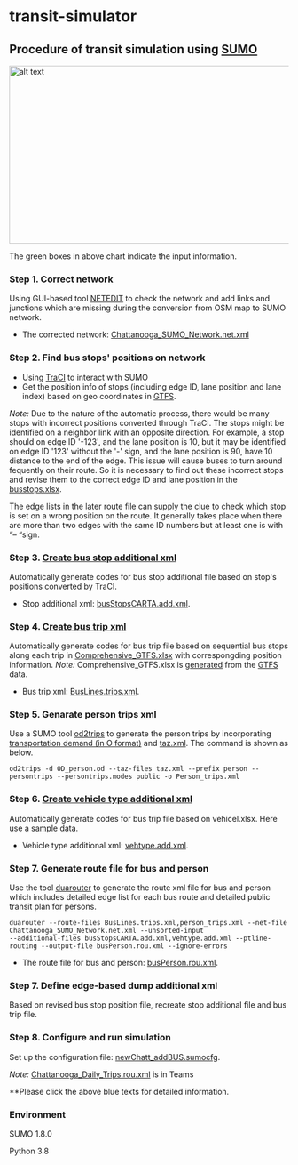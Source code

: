 # transit-simulator

## Procedure of transit simulation using [SUMO](https://sumo.dlr.de/docs/index.html)

<img src="https://github.com/hdemma/transit-simulator/blob/master/images/ChattanoogaSUMO.png" alt="alt text" width="550" height="320">

The green boxes in above chart indicate the input information.

### Step 1. Correct network
Using GUI-based tool [NETEDIT](https://sumo.dlr.de/docs/netedit.html) to check the network and add links and junctions which are missing during the conversion from OSM map to SUMO network.
* The corrected network: [Chattanooga_SUMO_Network.net.xml](https://github.com/hdemma/transit-simulator/tree/master/SUMO_simulation/Chattanooga_SUMO_Network.net.zip)

### Step 2. Find bus stops' positions on network
* Using [TraCI](https://sumo.dlr.de/docs/TraCI.html) to interact with SUMO
* Get the position info of stops (including edge ID, lane position and lane index) based on geo coordinates in [GTFS](https://github.com/smarttransit-ai/transit-energy-dashboard/blob/master/app/data/raw/GTFS/gtfs_may_2020/stops.txt).

*Note:* Due to the nature of the automatic process, there would be many stops with incorrect positions converted through TraCI. The stops might be identified on a neighbor link with an opposite direction. For example, a stop should on edge ID '-123', and the lane position is 10, but it may be identified on edge ID '123' without the '-' sign, and the lane position is 90, have 10 distance to the end of the edge. This issue will cause buses to turn around fequently on their route. So it is necessary to find out these incorrect stops and revise them to the correct edge ID and lane position in the [busstops.xlsx](https://github.com/hdemma/transit-simulator/blob/master/data/busstops.xlsx). 

The edge lists in the later route file can supply the clue to check which stop is set on a wrong position on the route. It generally takes place when there are more than two edges with the same ID numbers but at least one is with “– “sign. 

### Step 3. [Create bus stop additional xml](https://github.com/smarttransit-ai/transit-simulator/blob/master/codes/Def_BusStop_file.py)
Automatically generate codes for bus stop additional file based on stop's positions converted by TraCI.
* Stop additional xml: [busStopsCARTA.add.xml](https://github.com/hdemma/transit-simulator/blob/master/SUMO_simulation/busStopsCARTA.add.xml).
### Step 4. [Create bus trip xml](https://github.com/smarttransit-ai/transit-simulator/blob/master/codes/Create_BusTrip_newfile.py)
Automatically generate codes for bus trip file based on sequential bus stops along each trip in [Comprehensive_GTFS.xlsx](https://github.com/smarttransit-ai/transit-simulator/blob/master/data/Comprehensive_GTFS.xlsx) with correspongding position information.
*Note:* Comprehensive_GTFS.xlsx is [generated](https://github.com/smarttransit-ai/transit-simulator/blob/master/codes/Match_GTFS.py) from the [GTFS](https://github.com/smarttransit-ai/transit-energy-dashboard/tree/master/app/data/raw/GTFS/gtfs_may_2020) data.
* Bus trip xml: [BusLines.trips.xml](https://github.com/hdemma/transit-simulator/blob/master/SUMO_simulation/BusLines.trips.xml).

### Step 5. Genarate person trips xml
Use a SUMO tool [od2trips](https://sumo.dlr.de/docs/Demand/Importing_O/D_Matrices.html) to generate the person trips by incorporating [transportation demand (in O format)](https://github.com/smarttransit-ai/transit-simulator/blob/master/SUMO_simulation/OD_person.od) and [taz.xml](https://github.com/smarttransit-ai/transit-simulator/blob/master/SUMO_simulation/taz.xml). The command is shown as below.
```
od2trips -d OD_person.od --taz-files taz.xml --prefix person --persontrips --persontrips.modes public -o Person_trips.xml
```

### Step 6. [Create vehicle type additional xml](https://github.com/smarttransit-ai/transit-simulator/blob/master/codes/Def_vehType_file.py)
Automatically generate codes for bus trip file based on vehicel.xlsx. Here use a [sample](https://github.com/smarttransit-ai/transit-simulator/blob/master/data/BUS_type.xlsx) data.
* Vehicle type additional xml: [vehtype.add.xml](https://github.com/smarttransit-ai/transit-simulator/blob/master/SUMO_simulation/vehtype.add.xml).

### Step 7. Generate route file for bus and person
Use the tool [duarouter](https://sumo.dlr.de/docs/duarouter.html) to generate the route xml file for bus and person which includes detailed edge list for each bus route and detailed public transit plan for persons.
```
duarouter --route-files BusLines.trips.xml,person_trips.xml --net-file Chattanooga_SUMO_Network.net.xml --unsorted-input 
--additional-files busStopsCARTA.add.xml,vehtype.add.xml --ptline-routing --output-file busPerson.rou.xml --ignore-errors
```
* The route file for bus and person: [busPerson.rou.xml](https://github.com/hdemma/transit-simulator/blob/master/SUMO_simulation/busPerson.rou.xml).

### Step 7. Define edge-based dump additional xml
Based on revised bus stop position file, recreate stop additional file and bus trip file. 

### Step 8. Configure and run simulation
Set up the configuration file: [newChatt_addBUS.sumocfg](https://github.com/hdemma/transit-simulator/blob/master/SUMO_simulation/newChatt_addBUS.sumocfg).

*Note:* [Chattanooga_Daily_Trips.rou.xml](https://vanderbilt365.sharepoint.com/sites/TransitHub/Shared%20Documents/simulation/SUMO_simulation) is in Teams

**Please click the above blue texts for detailed information.

### Environment
SUMO 1.8.0

Python 3.8

